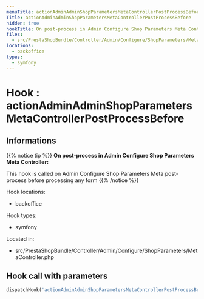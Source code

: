 ```yaml
---
menuTitle: actionAdminAdminShopParametersMetaControllerPostProcessBefore
Title: actionAdminAdminShopParametersMetaControllerPostProcessBefore
hidden: true
hookTitle: On post-process in Admin Configure Shop Parameters Meta Controller
files:
  - src/PrestaShopBundle/Controller/Admin/Configure/ShopParameters/MetaController.php
locations:
  - backoffice
types:
  - symfony
---
```


# Hook : actionAdminAdminShopParametersMetaControllerPostProcessBefore

## Informations

{{% notice tip %}}
**On post-process in Admin Configure Shop Parameters Meta Controller:** 

This hook is called on Admin Configure Shop Parameters Meta post-process before processing any form
{{% /notice %}}

Hook locations: 
  - backoffice

Hook types: 
  - symfony

Located in: 
  - src/PrestaShopBundle/Controller/Admin/Configure/ShopParameters/MetaController.php

## Hook call with parameters

```php
dispatchHook('actionAdminAdminShopParametersMetaControllerPostProcessBefore', ['controller' => $this]);
```